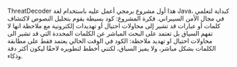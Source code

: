 ThreatDecoder
هذا أول مشروع برمجي أعمل عليه باستخدام لغة Java، كبداية لتعلمي في مجال الأمن السيبراني.
فكرة المشروع:
كود بسيطة يقوم بتحليل النصوص لاكتشاف كلمات أو عبارات قد تشير إلى محاولات احتيال أو تهديدات إلكترونية مع ملاحظة انها لا تفهم السياق بل تعتمد على البحث المباشر عن الكلمات المحددة التي قد تشير الى محاولات احتيال او تهديد
ملاحظة:
الكود في الوقت الحالي يعتمد فقط على مطابقة الكلمات بشكل مباشر، ولا يميز السياق، لكنني أخطط لتطويره لاحقًا ليكون أكثر دقة وذكاء.

